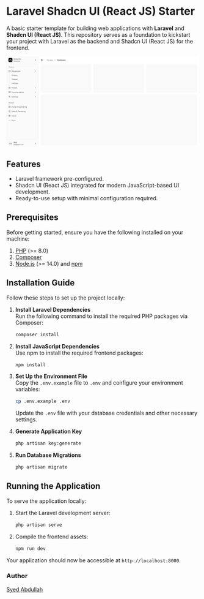 # Laravel Shadcn UI (React JS) Starter

A basic starter template for building web applications with **Laravel** and **Shadcn UI (React JS)**. This repository serves as a foundation to kickstart your project with Laravel as the backend and Shadcn UI (React JS) for the frontend.

![App Screenshot](./public/dashboard-screenshot.png)

## Features

- Laravel framework pre-configured.
- Shadcn UI (React JS) integrated for modern JavaScript-based UI development.
- Ready-to-use setup with minimal configuration required.


## Prerequisites

Before getting started, ensure you have the following installed on your machine:

1. [PHP](https://www.php.net/manual/en/install.php) (>= 8.0)
2. [Composer](https://getcomposer.org/)
3. [Node.js](https://nodejs.org/) (>= 14.0) and [npm](https://www.npmjs.com/)


## Installation Guide

Follow these steps to set up the project locally:

1. **Install Laravel Dependencies**  
   Run the following command to install the required PHP packages via Composer:
   ```bash
   composer install
   ```

2. **Install JavaScript Dependencies**  
   Use npm to install the required frontend packages:
   ```bash
   npm install
   ```

3. **Set Up the Environment File**  
   Copy the `.env.example` file to `.env` and configure your environment variables:
   ```bash
   cp .env.example .env
   ```
   Update the `.env` file with your database credentials and other necessary settings.

4. **Generate Application Key**  
   ```bash
   php artisan key:generate
   ```

5. **Run Database Migrations**
   ```bash
   php artisan migrate
   ```


## Running the Application

To serve the application locally:

1. Start the Laravel development server:
   ```bash
   php artisan serve
   ```
2. Compile the frontend assets:
   ```bash
   npm run dev
   ```

Your application should now be accessible at `http://localhost:8000`.


### Author

[Syed Abdullah](https://github.com/imsyedabdullah/)